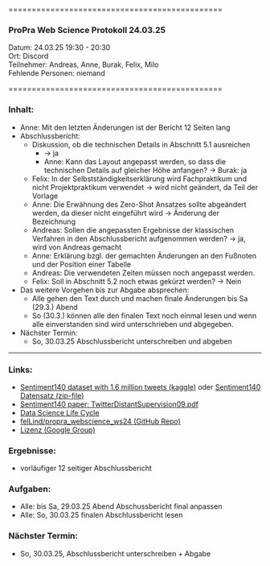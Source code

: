 
==============================================

### ProPra Web Science Protokoll 24.03.25

Datum: 24.03.25 19:30 - 20:30  
Ort: Discord  
Teilnehmer: Andreas, Anne, Burak, Felix, Milo  
Fehlende Personen: niemand

==============================================


### Inhalt:
- Anne: Mit den letzten Änderungen ist der Bericht 12 Seiten lang
- Abschlussbericht:
	- Diskussion, ob die technischen Details in Abschnitt 5.1 ausreichen
		- -> ja
		- Anne: Kann das Layout angepasst werden, so dass die technischen Details auf gleicher Höhe anfangen? -> Burak: ja
	- Felix: In der Selbstständigkeitserklärung wird Fachpraktikum und nicht Projektpraktikum verwendet -> wird nicht geändert, da Teil der Vorlage
	- Anne: Die Erwähnung des Zero-Shot Ansatzes sollte abgeändert werden, da dieser nicht eingeführt wird -> Änderung der Bezeichnung
	- Andreas: Sollen die angepassten Ergebnisse der klassischen Verfahren in den Abschlussbericht aufgenommen werden? -> ja, wird von Andreas gemacht
	- Anne: Erklärung bzgl. der gemachten Änderungen an den Fußnoten und der Position einer Tabelle
	- Andreas: Die verwendeten Zeiten müssen noch angepasst werden.
	- Felix: Soll in Abschnitt 5.2 noch etwas gekürzt werden? -> Nein
- Das weitere Vorgehen bis zur Abgabe absprechen:
	- Alle gehen den Text durch und machen finale Änderungen bis Sa (29.3.) Abend
	- So (30.3.) können alle den finalen Text noch einmal lesen und wenn alle einverstanden sind wird unterschrieben und abgegeben.
- Nächster Termin: 
	- So, 30.03.25 Abschlussbericht unterschreiben und abgeben



---------------------------------------------


### Links:
- [Sentiment140 dataset with 1.6 million tweets (kaggle)](https://www.kaggle.com/datasets/kazanova/sentiment140/code?datasetId=2477&sortBy=commentCount) oder [Sentiment140 Datensatz (zip-file)](https://cs.stanford.edu/people/alecmgo/trainingandtestdata.zip)
- [Sentiment140 paper: TwitterDistantSupervision09.pdf](https://www-cs.stanford.edu/people/alecmgo/papers/TwitterDistantSupervision09.pdf)
- [Data Science Life Cycle](Data_Science_Life_Cycle.png)
- [felLind/propra_webscience_ws24 (GitHub Repo)](https://github.com/felLind/propra_webscience_ws24/tree/main)
- [Lizenz (Google Group)](https://groups.google.com/g/sentiment140/c/IZUgbwH99L8)

### Ergebnisse:
- vorläufiger 12 seitiger Abschlussbericht

### Aufgaben:
- Alle: bis Sa, 29.03.25 Abend Abschussbericht final anpassen
- Alle: So, 30.03.25 finalen Abschlussbericht lesen

### Nächster Termin: 
- So, 30.03.25, Abschlussbericht unterschreiben + Abgabe

